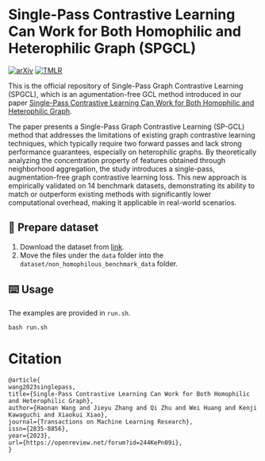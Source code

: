# Single-Pass Contrastive Learning Can Work for Both Homophilic and Heterophilic Graph (SPGCL)

[![arXiv](https://img.shields.io/badge/arXiv-2212.13350-b31b1b.svg)](https://arxiv.org/abs/2212.13350)
[![TMLR](https://img.shields.io/badge/OpenReview-8A2BE2.svg)]([https://arxiv.org/abs/2212.13350](https://openreview.net/forum?id=244KePn09i&noteId=ea3TPPeLws))

This is the official repository of Single-Pass Graph Contrastive Learning (SPGCL), which is an agumentation-free GCL method introduced in our paper [Single-Pass Contrastive Learning Can Work for Both Homophilic and Heterophilic Graph](https://arxiv.org/abs/2211.10890).

The paper presents a Single-Pass Graph Contrastive Learning (SP-GCL) method that addresses the limitations of existing graph contrastive learning techniques, which typically require two forward passes and lack strong performance guarantees, especially on heterophilic graphs. By theoretically analyzing the concentration property of features obtained through neighborhood aggregation, the study introduces a single-pass, augmentation-free graph contrastive learning loss. This new approach is empirically validated on 14 benchmark datasets, demonstrating its ability to match or outperform existing methods with significantly lower computational overhead, making it applicable in real-world scenarios​​.





## :wrench: Prepare dataset
1. Download the dataset from [link](https://github.com/CUAI/Non-Homophily-Large-Scale).
2. Move the files under the `data` folder into the `dataset/non_homophilous_benchmark_data` folder.

## :keyboard: Usage
The examples are provided in `run.sh`.

``
bash run.sh
``


# Citation

```
@article{
wang2023singlepass,
title={Single-Pass Contrastive Learning Can Work for Both Homophilic and Heterophilic Graph},
author={Haonan Wang and Jieyu Zhang and Qi Zhu and Wei Huang and Kenji Kawaguchi and Xiaokui Xiao},
journal={Transactions on Machine Learning Research},
issn={2835-8856},
year={2023},
url={https://openreview.net/forum?id=244KePn09i},
}
```
